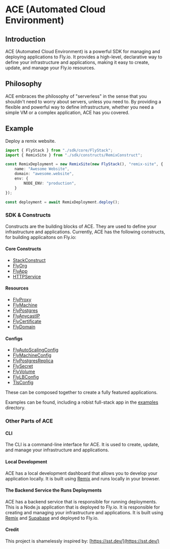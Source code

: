 # ACE (Automated Cloud Environment)

## Introduction

ACE (Automated Cloud Environment) is a powerful SDK for managing and deploying applications to Fly.io. It provides a high-level, declarative way to define your infrastructure and applications, making it easy to create, update, and manage your Fly.io resources.

## Philosophy

ACE embraces the philosophy of "serverless" in the sense that you shouldn't need to worry about servers, unless you need to. By providing a flexible and powerful way to define infrastructure, whether you need a simple VM or a complex application, ACE has you covered.

## Example

Deploy a remix website.

```typescript
import { FlyStack } from "./sdk/core/FlyStack";
import { RemixSite } from "./sdk/constructs/RemixConstruct";

const RemixDeployment = new RemixSite(new FlyStack(), "remix-site", {
    name: "Awesome Website",
    domain: "awesome.website",
    env: {
        NODE_ENV: "production",
    }
});

const deployment = await RemixDeployment.deploy();

```

### SDK & Constructs

Constructs are the building blocks of ACE. They are used to define your infrastructure and applications.
Currently, ACE has the following constructs, for building applicaitons on Fly.io:

#### Core Constructs

- [StackConstruct](src/sdk/constructs/StackConstruct.ts)
- [FlyOrg](src/sdk/constructs/FlyOrg.ts)
- [FlyApp](src/sdk/constructs/FlyApp.ts)
- [HTTPService](src/sdk/constructs/HTTPService.ts)

#### Resources

- [FlyProxy](src/sdk/constructs/FlyProxy.ts)
- [FlyMachine](src/sdk/constructs/FlyMachine.ts)
- [FlyPostgres](src/sdk/constructs/FlyPostgres.ts)
- [FlyAnycastIP](src/sdk/constructs/FlyAnycastIP.ts)
- [FlyCertificate](src/sdk/constructs/FlyCertificate.ts)
- [FlyDomain](src/sdk/constructs/FlyDomain.ts)

#### Configs

- [FlyAutoScalingConfig](src/sdk/constructs/FlyAutoScalingConfig.ts)
- [FlyMachineConfig](src/sdk/constructs/FlyMachineConfig.ts)
- [FlyPostgresReplica](src/sdk/constructs/FlyPostgresReplica.ts)
- [FlySecret](src/sdk/constructs/FlySecret.ts)
- [FlyVolume](src/sdk/constructs/FlyVolume.ts)
- [FlyLBConfig](src/sdk/constructs/FlyLBConfig.ts)
- [TlsConfig](src/sdk/constructs/TlsConfig.ts)

These can be composed together to create a fully featured applications.

Examples can be found, including a robist full-stack app in the [examples](src/examples) directory.

### Other Parts of ACE

#### CLI

The CLI is a command-line interface for ACE. It is used to create, update, and manage your infrastructure and applications.

#### Local Development 

ACE has a local development dashboard that allows you to develop your application locally. It is built using [Remix](https://remix.run/) and runs locally in your browser.

#### The Backend Service the Runs Deployments

 ACE has a backend service that is responsible for running deployments. This is a Node.js application that is deployed to Fly.io. It is responsible for creating and managing your infrastructure and applications.
 It is built using [Remix](https://remix.run/) and [Supabase](https://supabase.com/) and deployed to Fly.io.

#### Credit
This project is shamelessly inspired by: [https://sst.dev/](https://sst.dev/)
